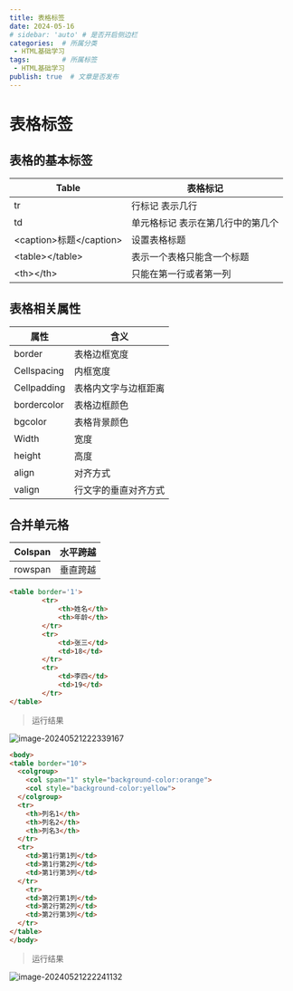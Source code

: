 ```yaml
---
title: 表格标签
date: 2024-05-16
# sidebar: 'auto' # 是否开启侧边栏
categories:  # 所属分类
 - HTML基础学习
tags:        # 所属标签
 - HTML基础学习
publish: true  # 文章是否发布
---
```


# 表格标签

## 表格的基本标签 

| Table                     | 表格标记                           |
| ------------------------- | ---------------------------------- |
| tr                        | 行标记  表示几行                   |
| td                        | 单元格标记  表示在第几行中的第几个 |
| \<caption>标题\</caption> | 设置表格标题                       |
| \<table>\</table>         | 表示一个表格只能含一个标题         |
| \<th>\</th>               | 只能在第一行或者第一列             |

## 表格相关属性 

| 属性        | 含义                 |
| ----------- | -------------------- |
| border      | 表格边框宽度         |
| Cellspacing | 内框宽度             |
| Cellpadding | 表格内文字与边框距离 |
| bordercolor | 表格边框颜色         |
| bgcolor     | 表格背景颜色         |
| Width       | 宽度                 |
| height      | 高度                 |
| align       | 对齐方式             |
| valign      | 行文字的垂直对齐方式 |

## 合并单元格 

| Colspan | 水平跨越 |
| ------- | -------- |
| rowspan | 垂直跨越 |

```html
<table border='1'>
	    <tr>
	        <th>姓名</th>
	        <th>年龄</th>
	    </tr>
	    <tr>
	        <td>张三</td>
	        <td>18</td>
	    </tr>
	    <tr>
	        <td>李四</td>
	        <td>19</td>
	    </tr>
</table>
```

> 运行结果

![image-20240521222339167](/assets/html/01.png)

```html
<body>
<table border="10">
  <colgroup>
    <col span="1" style="background-color:orange">
    <col style="background-color:yellow">
  </colgroup>
  <tr>
    <th>列名1</th>
    <th>列名2</th>
    <th>列名3</th>
  </tr>
  <tr>
    <td>第1行第1列</td>
    <td>第1行第2列</td>
    <td>第1行第3列</td>
  </tr>
    <tr>
    <td>第2行第1列</td>
    <td>第2行第2列</td>
    <td>第2行第3列</td>
  </tr>
</table>
</body>
```

> 运行结果

![image-20240521222241132](/assets/html/02.png)
